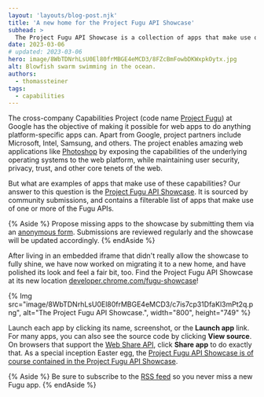 ```yaml
---
layout: 'layouts/blog-post.njk'
title: 'A new home for the Project Fugu API Showcase'
subhead: >
  The Project Fugu API Showcase is a collection of apps that make use of APIs that are part  of Project Fugu.
date: 2023-03-06
# updated: 2023-03-06
hero: image/8WbTDNrhLsU0El80frMBGE4eMCD3/8FZcBmFowbDKWxpkOytx.jpg
alt: Blowfish swarm swimming in the ocean.
authors:
  - thomassteiner
tags:
  - capabilities
---
```


The cross-company Capabilities Project (code name [Project Fugu](/capabilities/)) at Google has the objective of making it possible for web apps to do anything platform-specific apps can. Apart from Google, project partners include Microsoft, Intel, Samsung, and others. The project enables amazing web applications like [Photoshop](https://web.dev/articles/ps-on-the-web) by exposing the capabilities of the underlying operating systems to the web platform, while maintaining user security, privacy, trust, and other core tenets of the web.

But what are examples of apps that make use of these capabilities? Our answer to this question is the [Project Fugu API Showcase](/fugu-showcase/). It is sourced by community submissions, and contains a filterable list of apps that make use of one or more of the Fugu APIs.

{% Aside %}
Propose missing apps to the showcase by submitting them via an [anonymous form](https://docs.google.com/forms/d/e/1FAIpQLScNd1rClbmFWh6FcMmjUNrwg9RLz8Jk4BkHz_-EOpmkVd_-9g/viewform). Submissions are reviewed regularly and the showcase will be updated accordingly.
{% endAside %}


After living in an embedded iframe that didn't really allow the showcase to fully shine, we have now worked on migrating it to a new home, and have polished its look and feel a fair bit, too. Find the Project Fugu API Showcase at its new location [developer.chrome.com/fugu-showcase](/fugu-showcase/)!

{% Img src="image/8WbTDNrhLsU0El80frMBGE4eMCD3/c7is7cp31DfaKl3mPt2q.png", alt="The Project Fugu API Showcase.", width="800", height="749" %}

Launch each app by clicking its name, screenshot, or the **Launch app** link. For many apps, you can also see the source code by clicking **View source**. On browsers that support the [Web Share API](https://developer.mozilla.org/docs/Web/API/Web_Share_API), click **Share app** to do exactly that. As a special inception Easter egg, the [Project Fugu API Showcase is of course contained in the Project Fugu API Showcase](/fugu-showcase/#developer.chrome.com!fugu-showcase).

{% Aside %}
Be sure to subscribe to the [RSS feed](/feeds/fugu-showcase.xml) so you never miss a new Fugu app.
{% endAside %}
